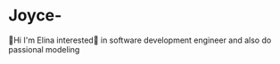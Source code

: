 # Joyce-
👋Hi I'm Elina interested🌹 in software development engineer and also do passional modeling 
